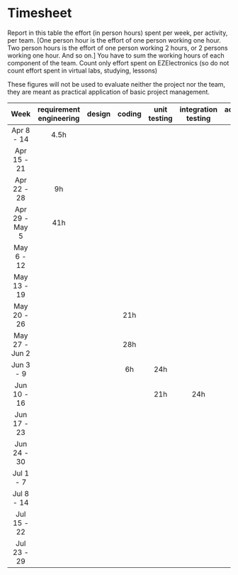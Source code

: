 # Timesheet

Report in this table the effort (in person hours) spent per week, per activity, per team.
[One person hour is the effort of one person working one hour.
Two person hours is the effort of one person working 2 hours, or 2 persons working one hour. And so on.]
You have to sum the working hours of each component of the team.
Count only effort spent on EZElectronics (so do not count effort spent in virtual labs, studying, lessons)

These figures will not be used to evaluate neither the project nor the team, they are meant as practical application of basic project management.

|      Week      | requirement engineering | design | coding | unit testing | integration testing | acceptance testing | management | git maven |
| :------------: | :---------------------: | :----: | :----: | :----------: | :-----------------: | :----------------: | :--------: | :-------: |
|   Apr 8 - 14   |            4.5h             |        |        |              |                     |                    |            |           |
|  Apr 15 - 21   |                         |        |        |              |                     |                    |            |           |
|  Apr 22 - 28   |           9h              |        |        |              |                     |                    |            |           |
| Apr 29 - May 5 |           41h              |        |        |              |                     |                    |            |           |
|   May 6 - 12   |                         |        |        |              |                     |                    |            |           |
|  May 13 - 19   |                         |        |        |              |                     |                    |            |           |
|  May 20 - 26   |                         |        |    21h    |              |                     |                    |            |           |
| May 27 - Jun 2 |                         |        |    28h    |              |                     |                    |            |           |
|   Jun 3 - 9    |                         |        |    6h    |        24h      |                     |                    |            |           |
|  Jun 10 - 16   |                         |        |        |      21h        |         24h            |                    |            |           |
|  Jun 17 - 23   |                         |        |        |              |                     |                    |            |           |
|  Jun 24 - 30   |                         |        |        |              |                     |                    |            |           |
|   Jul 1 - 7    |                         |        |        |              |                     |                    |            |           |
|   Jul 8 - 14   |                         |        |        |              |                     |                    |            |           |
|  Jul 15 - 22   |                         |        |        |              |                     |                    |            |           |
|  Jul 23 - 29   |                         |        |        |              |                     |                    |            |           |
